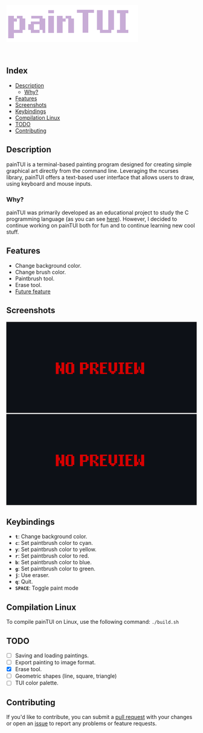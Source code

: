 ![painTUI](Img/painTUI.png)

<div style="display: inline;">
    <img src="https://img.shields.io/badge/written in-C-C8ACD6" alt=""/>
    <img src="https://img.shields.io/badge/version-v0.0.1-C8ACD6" alt=""/>
</div>


## Index
- [Description](#description)
    - [Why?](#why)
- [Features](#features)
- [Screenshots](#screenshots)
- [Keybindings](#keybindings)
- [Compilation Linux](#compilation-linux)
- [TODO](#todo)
- [Contributing](#contributing)

## Description
painTUI is a terminal-based painting program designed for creating simple graphical art directly from the command line. Leveraging the ncurses library, painTUI offers a text-based user interface that allows users to draw, using keyboard and mouse inputs.

### Why?
painTUI was primarily developed as an educational project to study the C programming language (as you can see [here](https://github.com/rdWei/exercise/tree/main/c/painTUI)). However, I decided to continue working on painTUI both for fun and to continue learning new cool stuff.

## Features

- Change background color. 
- Change brush color.
- Paintbrush tool.
- Erase tool.
- [Future feature](https://github.com/rdWei/painTUI#TODO)

## Screenshots

![noPrew](Img/noPrev.png)
<br>
![noPrew](Img/noPrev.png)

## Keybindings

- **`t`**: Change background color.
- **`c`**: Set paintbrush color to cyan.
- **`y`**: Set paintbrush color to yellow.
- **`r`**: Set paintbrush color to red.
- **`b`**: Set paintbrush color to blue.
- **`g`**: Set paintbrush color to green.
- **`j`**: Use eraser.
- **`q`**: Quit.
- **`SPACE`**: Toggle paint mode

## Compilation Linux

To compile painTUI on Linux, use the following command: `./build.sh`

## TODO

- [ ] Saving and loading paintings.
- [ ] Export painting to image format.
- [X] Erase tool.
- [ ] Geometric shapes (line, square, triangle)
- [ ] TUI color palette.

## Contributing
If you'd like to contribute, you can submit a [pull request](https://github.com/rdWei/painTUI/pulls) with your changes or open an [issue](https://github.com/rdWei/painTUI/pulls) to report any problems or feature requests.
